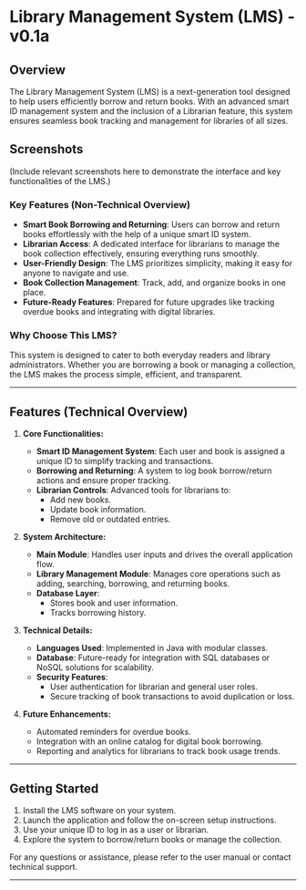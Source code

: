 # Library Management System (LMS) - v0.1a

## Overview
The Library Management System (LMS) is a next-generation tool designed to help users efficiently borrow and return books. With an advanced smart ID management system and the inclusion of a Librarian feature, this system ensures seamless book tracking and management for libraries of all sizes.

## Screenshots

(Include relevant screenshots here to demonstrate the interface and key functionalities of the LMS.)

### Key Features (Non-Technical Overview)

- **Smart Book Borrowing and Returning**: Users can borrow and return books effortlessly with the help of a unique smart ID system.
- **Librarian Access**: A dedicated interface for librarians to manage the book collection effectively, ensuring everything runs smoothly.
- **User-Friendly Design**: The LMS prioritizes simplicity, making it easy for anyone to navigate and use.
- **Book Collection Management**: Track, add, and organize books in one place.
- **Future-Ready Features**: Prepared for future upgrades like tracking overdue books and integrating with digital libraries.

### Why Choose This LMS?
This system is designed to cater to both everyday readers and library administrators. Whether you are borrowing a book or managing a collection, the LMS makes the process simple, efficient, and transparent.

---

## Features (Technical Overview)

1. **Core Functionalities:**
   - **Smart ID Management System**: Each user and book is assigned a unique ID to simplify tracking and transactions.
   - **Borrowing and Returning**: A system to log book borrow/return actions and ensure proper tracking.
   - **Librarian Controls**: Advanced tools for librarians to:
     - Add new books.
     - Update book information.
     - Remove old or outdated entries.

2. **System Architecture:**
   - **Main Module**: Handles user inputs and drives the overall application flow.
   - **Library Management Module**: Manages core operations such as adding, searching, borrowing, and returning books.
   - **Database Layer**:
     - Stores book and user information.
     - Tracks borrowing history.

3. **Technical Details:**
   - **Languages Used**: Implemented in Java with modular classes.
   - **Database**: Future-ready for integration with SQL databases or NoSQL solutions for scalability.
   - **Security Features**:
     - User authentication for librarian and general user roles.
     - Secure tracking of book transactions to avoid duplication or loss.

4. **Future Enhancements:**
   - Automated reminders for overdue books.
   - Integration with an online catalog for digital book borrowing.
   - Reporting and analytics for librarians to track book usage trends.

---

## Getting Started
1. Install the LMS software on your system.
2. Launch the application and follow the on-screen setup instructions.
3. Use your unique ID to log in as a user or librarian.
4. Explore the system to borrow/return books or manage the collection.

For any questions or assistance, please refer to the user manual or contact technical support.

---